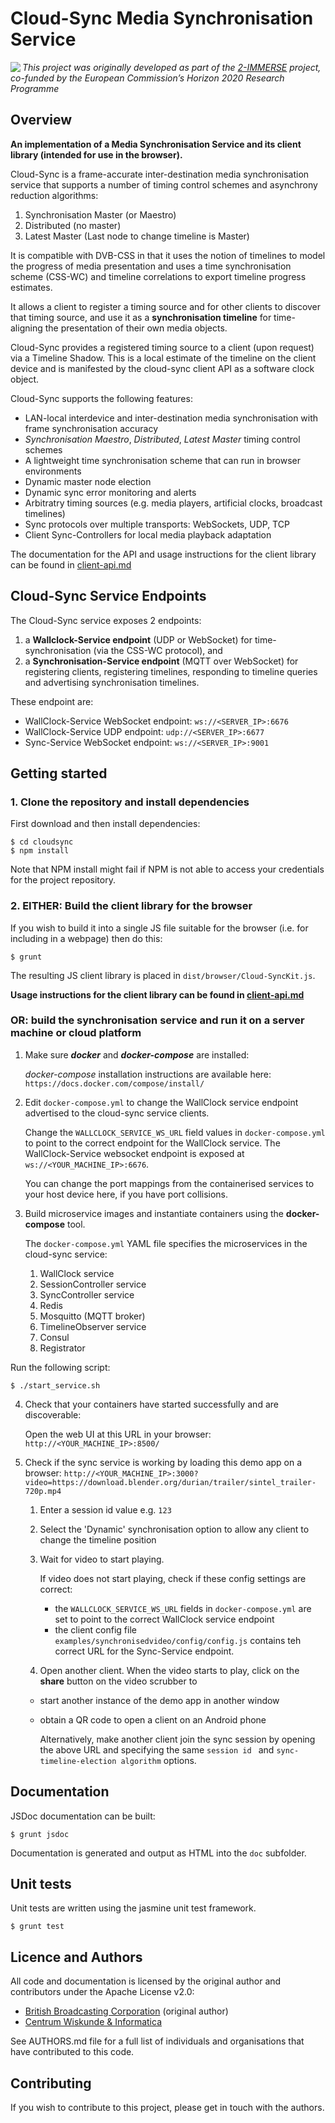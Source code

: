 # Cloud-Sync Media Synchronisation Service 

<img src="https://2immerse.eu/wp-content/uploads/2016/04/2-IMM_150x50.png" align="left"/><em>This project was originally developed as part of the <a href="https://2immerse.eu/">2-IMMERSE</a> project, co-funded by the European Commission’s <a hef="http://ec.europa.eu/programmes/horizon2020/">Horizon 2020</a> Research Programme</em>

## Overview

**An implementation of a Media Synchronisation Service and its client library (intended for use in the browser).**

Cloud-Sync is a frame-accurate inter-destination media synchronisation service that supports a number of timing control schemes and asynchrony reduction algorithms:
1. Synchronisation Master (or Maestro)
2. Distributed (no master)
3. Latest Master (Last node to change timeline is Master)

It is compatible with DVB-CSS in that it uses the notion of timelines to model the progress of media presentation and uses a time synchronisation scheme (CSS-WC) and timeline correlations to export timeline progress estimates.

It allows a client to register a timing source and for other clients  to discover that timing source, and use it as a **synchronisation timeline** for time-aligning the presentation of their own media objects.

Cloud-Sync provides a registered timing source to a client (upon request) via a Timeline Shadow. This is a local estimate of the timeline on the client device and is manifested by the cloud-sync client API as a software clock  object. 

Cloud-Sync supports the following features:
* LAN-local interdevice and inter-destination media synchronisation with frame synchronisation accuracy  
* *Synchronisation Maestro*, *Distributed*, *Latest Master* timing control schemes
* A lightweight time synchronisation scheme that can run in browser environments
* Dynamic master node election
* Dynamic sync error monitoring and alerts
* Arbitratry timing sources (e.g. media players,  artificial clocks, broadcast timelines)
* Sync protocols over multiple transports: WebSockets, UDP, TCP 
* Client Sync-Controllers for local media playback adaptation

The documentation for the API and usage instructions for the client library can be found in [client-api.md](client-api.md)


## Cloud-Sync Service Endpoints

The Cloud-Sync service exposes 2 endpoints:
1. a **Wallclock-Service endpoint** (UDP or WebSocket) for time-synchronisation (via the CSS-WC protocol), and
2. a **Synchronisation-Service endpoint** (MQTT over WebSocket) for registering clients, registering timelines, responding to timeline queries and advertising synchronisation timelines.

These endpoint are:
* WallClock-Service WebSocket endpoint: `ws://<SERVER_IP>:6676`
* WallClock-Service UDP endpoint: `udp://<SERVER_IP>:6677`
* Sync-Service WebSocket endpoint:  `ws://<SERVER_IP>:9001`

## Getting started

### 1. Clone the repository and install dependencies

First download and then install dependencies:

    $ cd cloudsync
    $ npm install

Note that NPM install might fail if NPM is not able to access your credentials for the
project repository.


### 2. EITHER: Build the client library for the browser

If you wish to build it into a single JS file suitable for the browser (i.e.
for including in a webpage) then do this:

    $ grunt

The resulting JS client library is placed in `dist/browser/Cloud-SyncKit.js`.

**Usage instructions for the client library can be found in [client-api.md](client-api.md)**  

### OR: build the synchronisation service and run it on a server machine or cloud platform

1. Make sure ***docker*** and ***docker-compose*** are installed:
    
    *docker-compose* installation instructions are available here: `https://docs.docker.com/compose/install/`


2. Edit `docker-compose.yml` to change the WallClock service endpoint advertised to the cloud-sync service clients.

     Change the `WALLCLOCK_SERVICE_WS_URL` field values in `docker-compose.yml` to point to the correct endpoint for the WallClock service. The WallClock-Service websocket endpoint is exposed at `ws://<YOUR_MACHINE_IP>:6676`.

     You can change the port mappings from the containerised services to your host device here, if you have port collisions.
  
3. Build microservice images and instantiate containers using the **docker-compose** tool.

    The `docker-compose.yml` YAML file specifies the microservices in the cloud-sync service:
    1. WallClock service
    2. SessionController service
    3. SyncController service
    4. Redis
    5. Mosquitto (MQTT broker)
    6. TimelineObserver service
    7. Consul
    8. Registrator


  Run the following script:

    $ ./start_service.sh

4. Check that your containers have started successfully and are discoverable:

    Open the web UI at this URL in your browser: `http://<YOUR_MACHINE_IP>:8500/`
   

5. Check if the sync service is working by loading this demo app on a browser: `http://<YOUR_MACHINE_IP>:3000?video=https://download.blender.org/durian/trailer/sintel_trailer-720p.mp4`

   1. Enter a session id value e.g. `123`

   2. Select the 'Dynamic' synchronisation option to allow any client to change the timeline position
  
   3. Wait for video to start playing.
    
        If video does not start playing, check if these config settings are correct: 
        - the `WALLCLOCK_SERVICE_WS_URL` fields in `docker-compose.yml` are set to point to the correct WallClock service endpoint
        - the client config file `examples/synchronisedvideo/config/config.js` contains teh correct URL for the Sync-Service endpoint.
  
   4. Open another client.  When the video starts to play, click on the **share** button on the video scrubber to
     - start another instance of the demo app in another window
     - obtain a QR code to open a client on an Android phone

       Alternatively, make another client join the sync session by opening the above URL and specifying the same `session id ` and `sync-timeline-election algorithm` options.


## Documentation

JSDoc documentation can be built:

    $ grunt jsdoc

Documentation is generated and output as HTML into the `doc` subfolder.


## Unit tests

Unit tests are written using the jasmine unit test framework.

    $ grunt test


## Licence and Authors

All code and documentation is licensed by the original author and contributors under the Apache License v2.0:

* [British Broadcasting Corporation](http://www.bbc.co.uk/rd) (original author)
* [Centrum Wiskunde & Informatica](http://www.cwi.nl/)

See AUTHORS.md file for a full list of individuals and organisations that have
contributed to this code.

## Contributing

If you wish to contribute to this project, please get in touch with the authors.